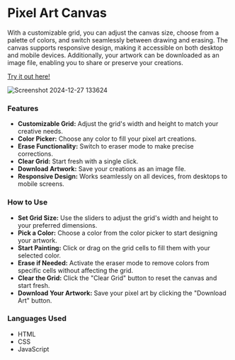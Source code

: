 # Pixel Art Canvas

With a customizable grid, you can adjust the canvas size, choose from a palette of colors, and switch seamlessly between drawing and erasing. The canvas supports responsive design, making it accessible on both desktop and mobile devices. Additionally, your artwork can be downloaded as an image file, enabling you to share or preserve your creations.

[Try it out here!](https://mehendisil2004.github.io/Pixel_Canvas/)

![Screenshot 2024-12-27 133624](https://github.com/user-attachments/assets/b62a80eb-cb50-4d8a-bd5a-4faba0c8071d)

### Features
- __Customizable Grid:__ Adjust the grid's width and height to match your creative needs.
- __Color Picker:__ Choose any color to fill your pixel art creations.
- __Erase Functionality:__ Switch to eraser mode to make precise corrections.
- __Clear Grid:__ Start fresh with a single click.
- __Download Artwork:__ Save your creations as an image file.
- __Responsive Design:__ Works seamlessly on all devices, from desktops to mobile screens.

### How to Use  
- **Set Grid Size:** Use the sliders to adjust the grid's width and height to your preferred dimensions.  
- **Pick a Color:** Choose a color from the color picker to start designing your artwork.  
- **Start Painting:** Click or drag on the grid cells to fill them with your selected color.  
- **Erase if Needed:** Activate the eraser mode to remove colors from specific cells without affecting the grid.  
- **Clear the Grid:** Click the "Clear Grid" button to reset the canvas and start fresh.  
- **Download Your Artwork:** Save your pixel art by clicking the "Download Art" button.  

### Languages Used
- HTML
- CSS
- JavaScript
